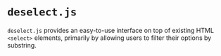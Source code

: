 # `deselect.js`

`deselect.js` provides an easy-to-use interface on top of existing HTML
`<select>` elements, primarily by allowing users to filter their options by
substring.

